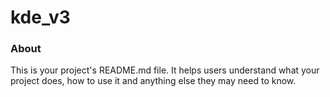 kde_v3
======

### About

This is your project's README.md file. It helps users understand what your
project does, how to use it and anything else they may need to know.